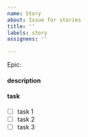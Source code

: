 ```yaml
---
name: Story
about: Issue for stories
title: ''
labels: story
assignees: ''

---
```


Epic: 

#### description

#### task

- [ ] task 1
- [ ] task 2
- [ ] task 3
